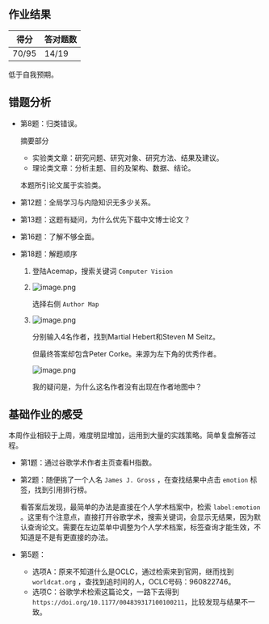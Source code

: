 ## 作业结果

|得分 | 答对题数 |
| -- | -- |
| 70/95 | 14/19 |

低于自我预期。



## 错题分析

- 第8题：归类错误。

  摘要部分

  - 实验类文章：研究问题、研究对象、研究方法、结果及建议。
  - 理论类文章：分析主题、目的及架构、数据、结论。

  本题所引论文属于实验类。

- 第12题：全局学习与内隐知识无多少关系。

- 第13题：这题有疑问，为什么优先下载中文博士论文？

- 第16题：了解不够全面。

- 第18题：解题顺序

  1. 登陆Acemap，搜索关键词 `Computer Vision` 

  2. ![image.png](https://upload-images.jianshu.io/upload_images/15321531-b8dff5dfda2a0823.png?imageMogr2/auto-orient/strip%7CimageView2/2/w/1240)

     选择右侧 `Author Map` 

  3. ![image.png](https://upload-images.jianshu.io/upload_images/15321531-767084bbf3d1ee51.png?imageMogr2/auto-orient/strip%7CimageView2/2/w/1240)

     分别输入4名作者，找到Martial Hebert和Steven M Seitz。

     但最终答案却包含Peter Corke。来源为左下角的优秀作者。

     ![image.png](https://upload-images.jianshu.io/upload_images/15321531-8346a7e35e8e3b6d.png?imageMogr2/auto-orient/strip%7CimageView2/2/w/1240)

     我的疑问是，为什么这名作者没有出现在作者地图中？



## 基础作业的感受

本周作业相较于上周，难度明显增加，运用到大量的实践策略。简单复盘解答过程。

- 第1题：通过谷歌学术作者主页查看H指数。

- 第2题：随便挑了一个人名 `James J. Gross` ，在查找结果中点击 `emotion` 标签，找到引用排行榜。

  看答案后发现，最简单的办法是直接在个人学术档案中，检索 `label:emotion` 。这里有个注意点，直接打开谷歌学术，搜索关键词，会显示无结果，因为默认查询论文。需要在左边菜单中调整为个人学术档案，标签查询才能生效，不知道是不是有更直接的办法。

- 第5题：

  - 选项A：原来不知道什么是OCLC，通过检索来到官网，继而找到 `worldcat.org` ，查找到追时间的人，OCLC号码：960822746。
  - 选项C：谷歌学术检索这篇论文，一路下去得到 `https://doi.org/10.1177/004839317100100211`，比较发现与结果不一致。